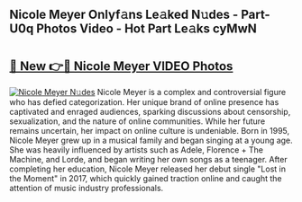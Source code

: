 ## Nicole Meyer Onlyf𝚊ns Le𝚊ked N𝚞des - Part-U0q Photos Video - Hot Part Le𝚊ks cyMwN

# <h2><a href="http://ac11207.deff.icu/?id=Nicole+Meyer">🔗 New 👉🔴 Nicole Meyer VIDEO Photos</a></h2>

[![Nicole Meyer N𝚞des](https://i.imgur.com/rIISA9y.gif)](http://ac11207.deff.icu/?id=Nicole+Meyer)
Nicole Meyer is a complex and controversial figure who has defied categorization. Her unique brand of online presence has captivated and enraged audiences, sparking discussions about censorship, sexualization, and the nature of online communities. While her future remains uncertain, her impact on online culture is undeniable. Born in 1995, Nicole Meyer grew up in a musical family and began singing at a young age. She was heavily influenced by artists such as Adele, Florence + The Machine, and Lorde, and began writing her own songs as a teenager. After completing her education, Nicole Meyer released her debut single "Lost in the Moment" in 2017, which quickly gained traction online and caught the attention of music industry professionals.
